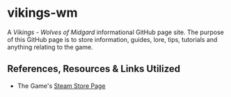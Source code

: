 # vikings-wm
A *Vikings - Wolves of Midgard* informational GitHub page site. The purpose of this GitHub page is to store information, guides, lore, tips, tutorials and anything relating to the game.
## References, Resources & Links Utilized
- The Game's [Steam Store Page](http://store.steampowered.com/app/404590/Vikings__Wolves_of_Midgard/)